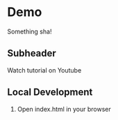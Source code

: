# Demo

Something sha!

## Subheader

Watch tutorial on Youtube

## Local Development

1. Open index.html in your browser